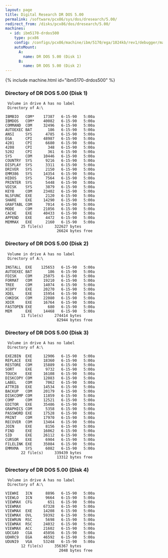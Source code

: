 ```yaml
---
layout: page
title: Digital Research DR DOS 5.00
permalink: /software/pcx86/sys/dos/dresearch/5.00/
redirect_from: /disks/pcx86/dos/dresearch/5.00/
machines:
  - id: ibm5170-drdos500
    type: pcx86
    config: /configs/pcx86/machine/ibm/5170/ega/1024kb/rev1/debugger/machine.xml
    autoMount:
      A:
        name: DR DOS 5.00 (Disk 1)
      B:
        name: DR DOS 5.00 (Disk 2)
---
```


{% include machine.html id="ibm5170-drdos500" %}

### Directory of DR DOS 5.00 (Disk 1)

     Volume in drive A has no label
     Directory of A:\

    IBMBIO   COM*    17387   6-15-90   5:00a
    IBMDOS   COM*    40082   6-15-90   5:00a
    COMMAND  COM     32496   6-15-90   5:00a
    AUTOEXEC BAT       186   6-15-90   5:00a
    ANSI     SYS      4785   6-15-90   5:00a
    EGA      CPI     48987   6-15-90   5:00a
    4201     CPI      6680   6-15-90   5:00a
    4208     CPI       348   6-15-90   5:00a
    5202     CPI       361   6-15-90   5:00a
    SYS      COM     10446   6-15-90   5:00a
    COUNTRY  SYS      9216   6-15-90   5:00a
    DISPLAY  SYS      3311   6-15-90   5:00a
    DRIVER   SYS      2150   6-15-90   5:00a
    EMM386   SYS     14354   6-15-90   5:00a
    HIDOS    SYS      7564   6-15-90   5:00a
    PRINTER  SYS      5448   6-15-90   5:00a
    VDISK    SYS      3879   6-15-90   5:00a
    KEYB     COM     23402   6-15-90   5:00a
    NLSFUNC  EXE      2120   6-15-90   5:00a
    SHARE    EXE     14290   6-15-90   5:00a
    GRAFTABL COM      7014   6-15-90   5:00a
    MODE     COM     21056   6-15-90   5:00a
    CACHE    EXE     40433   6-15-90   5:00a
    APPEND   EXE      4472   6-15-90   5:00a
    MEMMAX   EXE      2160   6-15-90   5:00a
           25 file(s)     322627 bytes
                           26624 bytes free

### Directory of DR DOS 5.00 (Disk 2)

     Volume in drive A has no label
     Directory of A:\

    INSTALL  EXE    125653   6-15-90   5:00a
    AUTOEXEC BAT       186   6-15-90   5:00a
    FDISK    COM     25075   6-15-90   5:00a
    FORMAT   COM     19210   6-15-90   5:00a
    TREE     COM     14074   6-15-90   5:00a
    XCOPY    EXE     20270   6-15-90   5:00a
    XDEL     EXE     15954   6-15-90   5:00a
    CHKDSK   COM     22080   6-15-90   5:00a
    XDIR     EXE     16764   6-15-90   5:00a
    FASTOPEN EXE       680   6-15-90   5:00a
    MEM      EXE     14468   6-15-90   5:00a
           11 file(s)     274414 bytes
                           82944 bytes free

### Directory of DR DOS 5.00 (Disk 3)

     Volume in drive A has no label
     Directory of A:\

    EXE2BIN  EXE     12906   6-15-90   5:00a
    REPLACE  EXE     18360   6-15-90   5:00a
    RESTORE  COM     15889   6-15-90   5:00a
    SORT     EXE      9732   6-15-90   5:00a
    TOUCH    EXE     16108   6-15-90   5:00a
    DISKCOPY COM     12083   6-15-90   5:00a
    LABEL    COM      7062   6-15-90   5:00a
    ATTRIB   EXE     14534   6-15-90   5:00a
    BACKUP   COM     20179   6-15-90   5:00a
    DISKCOMP COM     11859   6-15-90   5:00a
    COMP     COM     12521   6-15-90   5:00a
    EDITOR   EXE     35486   6-15-90   5:00a
    GRAPHICS COM      5358   6-15-90   5:00a
    PASSWORD EXE     17528   6-15-90   5:00a
    PRINT    COM     17970   6-15-90   5:00a
    RECOVER  COM     13464   6-15-90   5:00a
    JOIN     EXE      8156   6-15-90   5:00a
    FIND     EXE     16062   6-15-90   5:00a
    SID      EXE     26112   6-15-90   5:00a
    CURSOR   EXE      6904   6-15-90   5:00a
    FILELINK EXE     35084   6-15-90   5:00a
    EMMXMA   SYS      6082   6-15-90   5:00a
           22 file(s)     339439 bytes
                           13312 bytes free

### Directory of DR DOS 5.00 (Disk 4)

     Volume in drive A has no label
     Directory of A:\

    VIEWHI   ICN      8896   6-15-90   5:00a
    VIEWLO   ICN      9664   6-15-90   5:00a
    VIEWMAX  CFG       651   6-15-90   5:00a
    VIEWMAX          67328   6-15-90   5:00a
    VIEWMAX  EXE     14208   6-15-90   5:00a
    VIEWMAX  OVL     59392   6-15-90   5:00a
    VIEWRUN  RSC      5698   6-15-90   5:00a
    VIEWMAX  RSC     24032   6-15-90   5:00a
    VIEWMAX  ACC     21602   6-15-90   5:00a
    UDCGA9   CGA     45056   6-15-90   5:00a
    UDHRC9   EGA     46592   6-15-90   5:00a
    UDUNI9   VGA     53248   6-15-90   5:00a
           12 file(s)     356367 bytes
                            2048 bytes free
